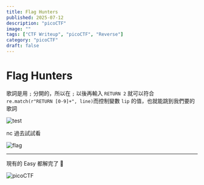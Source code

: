 ```yaml
---
title: Flag Hunters
published: 2025-07-12
description: "picoCTF"
image: ""
tags: ["CTF Writeup", "picoCTF", "Reverse"]
category: "picoCTF"
draft: false
---
```


# Flag Hunters

歌詞是用 `;` 分開的，所以在 `;` 以後再輸入 `RETURN 2` 就可以符合 `re.match(r"RETURN [0-9]+", line)`而控制變數 `lip` 的值，也就能跳到我們要的歌詞

![test](/assets/picoCTF/Flag_Hunters/image.png)

nc 過去試試看

![flag](/assets/picoCTF/Flag_Hunters/image-1.png)

---

現有的 Easy 都解完了 🎉

![picoCTF](/assets/picoCTF/Flag_Hunters/image-2.png)
